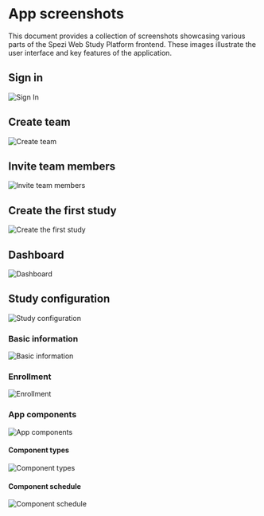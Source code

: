 <!--

This source file is part of the Stanford Biodesign Digital Health Spezi Web Study Platform open-source project

SPDX-FileCopyrightText: 2025 Stanford University and the project authors (see CONTRIBUTORS.md)

SPDX-License-Identifier: MIT

-->

# App screenshots

This document provides a collection of screenshots showcasing various parts of the Spezi Web Study Platform frontend. These images illustrate the user interface and key features of the application.

## Sign in

![Sign In](../../images/sign-in.webp)

## Create team

![Create team](../../images/create-team.webp)

## Invite team members

![Invite team members](../../images/invites.webp)

## Create the first study

![Create the first study](../../images/create-study.webp)

## Dashboard

![Dashboard](../../images/dashboard.webp)

## Study configuration

![Study configuration](../../images/configuration.webp)

### Basic information

![Basic information](../../images/basic-information.webp)

### Enrollment

![Enrollment](../../images/enrollment.webp)

### App components

![App components](../../images/components.webp)

#### Component types

![Component types](../../images/component-type.webp)

#### Component schedule

![Component schedule](../../images/schedule.webp)

